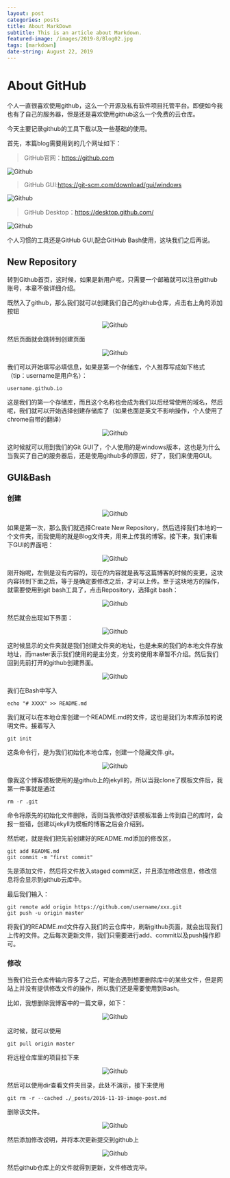 ```yaml
---
layout: post
categories: posts
title: About MarkDown
subtitle: This is an article about Markdown.
featured-image: /images/2019-8/Blog02.jpg
tags: [markdown]
date-string: August 22, 2019
---
```

# About GitHub
个人一直很喜欢使用github，这么一个开源及私有软件项目托管平台。即便如今我也有了自己的服务器，但是还是喜欢使用github这么一个免费的云仓库。

今天主要记录github的工具下载以及一些基础的使用。

首先，本篇blog需要用到的几个网址如下：

>GitHub官网：https://github.com

![Github](/images/2019-8-22/Blog04.jpg)

>GitHub GUI:https://git-scm.com/download/gui/windows

![Github](/images/2019-8-22/Blog02.jpg)

>GitHub Desktop：https://desktop.github.com/

![Github](/images/2019-8-22/Blog01.jpg)

个人习惯的工具还是GitHub GUI,配合GitHub Bash使用，这块我们之后再说。

## New Repository

转到Github首页，这时候，如果是新用户呢，只需要一个邮箱就可以注册github账号，本章不做详细介绍。

既然入了github，那么我们就可以创建我们自己的github仓库，点击右上角的添加按钮

<center>

![Github](/images/2019-8-22/Blog05.png)

</center>

然后页面就会跳转到创建页面

<center>

![Github](/images/2019-8-22/Blog06.png)

</center>

我们可以开始填写必填信息，如果是第一个存储库，个人推荐写成如下格式（tip：username是用户名）：

    username.github.io

这是我们的第一个存储库，而且这个名称也会成为我们以后经常使用的域名，然后呢，我们就可以开始选择创建存储库了（如果也面是英文不影响操作，个人使用了chrome自带的翻译）

<center>

![Github](/images/2019-8-22/Blog07.png)

</center>

这时候就可以用到我们的Git GUI了，个人使用的是windows版本，这也是为什么当我买了自己的服务器后，还是使用github多的原因，好了，我们来使用GUI。

## GUI&Bash

### 创建

<center>

![Github](/images/2019-8-22/Blog11.png)

</center>

如果是第一次，那么我们就选择Create New Repository，然后选择我们本地的一个文件夹，而我使用的就是Blog文件夹，用来上传我的博客。接下来，我们来看下GUI的界面吧：

<center>

![Github](/images/2019-8-22/Blog08.png)

</center>

刚开始呢，左侧是没有内容的，现在的内容就是我写这篇博客的时候的变更，这块内容转到下面之后，等于是确定要修改之后，才可以上传。至于这块地方的操作，就需要使用到git bash工具了，点击Repository，选择git bash：

<center>

![Github](/images/2019-8-22/Blog09.png)

</center>

然后就会出现如下界面：

<center>

![Github](/images/2019-8-22/Blog10.png)

</center>

这时候显示的文件夹就是我们创建文件夹的地址，也是未来的我们的本地文件存放地址，而master表示我们使用的是主分支，分支的使用本章暂不介绍。然后我们回到先前打开的github创建界面。

<center>

![Github](/images/2019-8-22/Blog07.png)

</center>

我们在Bash中写入

    echo "# XXXX" >> README.md

我们就可以在本地仓库创建一个README.md的文件，这也是我们为本库添加的说明文件。接着写入

    git init

这条命令行，是为我们初始化本地仓库，创建一个隐藏文件.git。

<center>

![Github](/images/2019-8-22/Blog03.jpg)

</center>

像我这个博客模板使用的是github上的jekyll的，所以当我clone了模板文件后，我第一件事就是通过 

    rm -r .git

命令将原先的初始化文件删除，否则当我修改好该模板准备上传到自己的库时，会报一些错，创建以jekyll为模板的博客之后会介绍到。

然后呢，就是我们把先前创建好的README.md添加的修改区，

    git add README.md
    git commit -m "first commit"

先是添加文件，然后将文件放入staged commit区，并且添加修改信息，修改信息将会显示到github云库中。

最后我们输入：

    git remote add origin https://github.com/username/xxx.git
    git push -u origin master

将我们的README.md文件存入我们的云仓库中，刷新github页面，就会出现我们上传的文件。之后每次更新文件，我们只需要进行add、commit以及push操作即可。

### 修改

当我们往云仓库传输内容多了之后，可能会遇到想要删除库中的某些文件，但是网站上并没有提供修改文件的操作，所以我们还是需要使用到Bash。

比如，我想删除我博客中的一篇文章，如下：

<center>

![Github](/images/2019-8-22/Blog12.png)

</center>

这时候，就可以使用

    git pull origin master

将远程仓库里的项目拉下来

<center>

![Github](/images/2019-8-22/Blog13.png)

</center>

然后可以使用dir查看文件夹目录，此处不演示，接下来使用

    git rm -r --cached ./_posts/2016-11-19-image-post.md

删除该文件。

<center>

![Github](/images/2019-8-22/Blog14.png)

</center>

然后添加修改说明，并将本次更新提交到github上

<center>

![Github](/images/2019-8-22/Blog15.png)

</center>

然后github仓库上的文件就得到更新，文件修改完毕。


